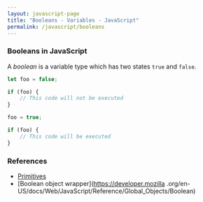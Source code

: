 ```yaml
---
layout: javascript-page
title: "Booleans - Variables - JavaScript"
permalink: /javascript/booleans
---
```


### Booleans in JavaScript

A *boolean* is a variable type which has two states `true` and `false`.

```javascript
let foo = false;

if (foo) {
	// This code will not be executed
}

foo = true;

if (foo) {
	// This code will be executed
}
```

### References

 * [Primitives](https://developer.mozilla.org/en-US/docs/Glossary/Primitive)
 * [Boolean object wrapper](https://developer.mozilla
 .org/en-US/docs/Web/JavaScript/Reference/Global_Objects/Boolean)